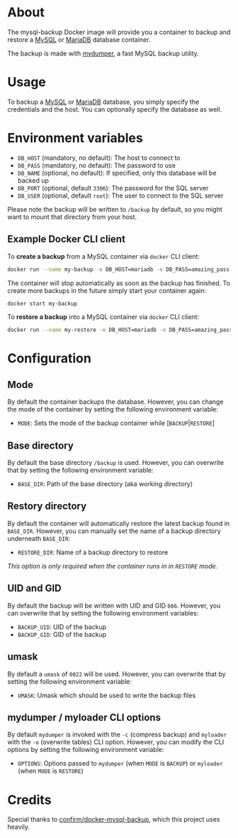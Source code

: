 About
=====

The mysql-backup Docker image will provide you a container to backup and restore a [MySQL](https://hub.docker.com/_/mysql/) or [MariaDB](https://hub.docker.com/_/mariadb/) database container.

The backup is made with [mydumper](http://centminmod.com/mydumper.html), a fast MySQL backup utility.

Usage
=====

To backup a [MySQL](https://hub.docker.com/_/mysql/) or [MariaDB](https://hub.docker.com/_/mariadb/) database, you simply specify the credentials and the host. You can optionally specify the database as well.

Environment variables
=====================

* `DB_HOST` (mandatory, no default): The host to connect to
* `DB_PASS` (mandatory, no default): The password to use
* `DB_NAME` (optional, no default): If specified, only this database will be backed up
* `DB_PORT` (optional, default `3306`): The password for the SQL server
* `DB_USER` (optional, default `root`): The user to connect to the SQL server

Please note the backup will be written to `/backup` by default, so you might want to mount that directory from your host.

Example Docker CLI client
-------------------------

To __create a backup__ from a MySQL container via `docker` CLI client:

```bash
docker run --name my-backup -e DB_HOST=mariadb -e DB_PASS=amazing_pass -v /var/mysql_backups:/backup registry.gitlab.com/ix.ai/mariadb-backup
```

The container will stop automatically as soon as the backup has finished.
To create more backups in the future simply start your container again:

```bash
docker start my-backup
```

To __restore a backup__ into a MySQL container via `docker` CLI client:

```bash
docker run --name my-restore -e DB_HOST=mariadb -e DB_PASS=amazing_pass -v /var/mysql_backups:/backup registry.gitlab.com/ix.ai/mariadb-backup
```

Configuration
=============

Mode
----

By default the container backups the database.
However, you can change the mode of the container by setting the following environment variable:

* `MODE`: Sets the mode of the backup container while [`BACKUP`|`RESTORE`]

Base directory
--------------

By default the base directory `/backup` is used.
However, you can overwrite that by setting the following environment variable:

* `BASE_DIR`: Path of the base directory (aka working directory)

Restory directory
-----------------

By default the container will automatically restore the latest backup found in `BASE_DIR`.
However, you can manually set the name of a backup directory underneath `BASE_DIR`:

* `RESTORE_DIR`: Name of a backup directory to restore

_This option is only required when the container runs in in `RESTORE` mode._

UID and GID
-----------

By default the backup will be written with UID and GID `666`.
However, you can overwrite that by setting the following environment variables:

* `BACKUP_UID`: UID of the backup
* `BACKUP_GID`: GID of the backup

umask
-----

By default a `umask` of `0022` will be used.
However, you can overwrite that by setting the following environment variable:

* `UMASK`: Umask which should be used to write the backup files

mydumper / myloader CLI options
-------------------------------

By default `mydumper` is invoked with the `-c` (compress backup) and `myloader` with the `-o` (overwrite tables) CLI option.
However, you can modify the CLI options by setting the following environment variable:

* `OPTIONS`: Options passed to `mydumper` (when `MODE` is `BACKUP`) or `myloader` (when `MODE` is `RESTORE`)

Credits
=======

Special thanks to [confirm/docker-mysql-backup](https://github.com/confirm/docker-mysql-backup), which this project uses heavily.
